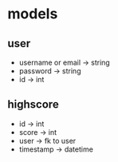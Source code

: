 # models

## user

- username or email -> string
- password -> string
- id -> int

## highscore

- id -> int
- score -> int
- user -> fk to user
- timestamp -> datetime
